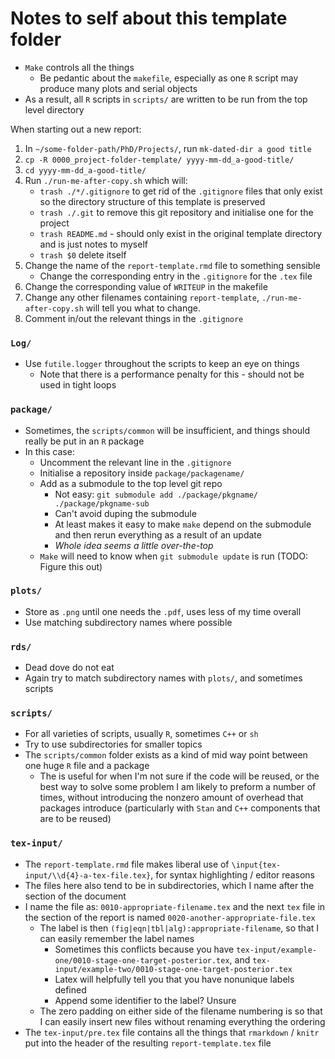 # Notes to self about this template folder

- `Make` controls all the things
    - Be pedantic about the `makefile`, especially as one `R` script may produce many plots and serial objects
- As a result, all `R` scripts in `scripts/` are written to be run from the top level directory

When starting out a new report:

1. In `~/some-folder-path/PhD/Projects/`, run `mk-dated-dir a good title`
1. `cp -R 0000_project-folder-template/ yyyy-mm-dd_a-good-title/` 
1. `cd yyyy-mm-dd_a-good-title/`
1. Run `./run-me-after-copy.sh` which will:
    - `trash ./*/.gitignore` to get rid of the `.gitignore` files that only exist so the directory structure of this template is preserved
    - `trash ./.git` to remove this git repository and initialise one for the project
    - `trash README.md` - should only exist in the original template directory and is just notes to myself
    - `trash $0` delete itself
1. Change the name of the `report-template.rmd` file to something sensible
    - Change the corresponding entry in the `.gitignore` for the `.tex` file
1. Change the corresponding value of `WRITEUP` in the makefile
1. Change any other filenames containing `report-template`, `./run-me-after-copy.sh` will tell you what to change.
1. Comment in/out the relevant things in the `.gitignore`

### `Log/`

- Use `futile.logger` throughout the scripts to keep an eye on things
    - Note that there is a performance penalty for this - should not be used in tight loops

### `package/`

- Sometimes, the `scripts/common` will be insufficient, and things should really be put in an `R` package
- In this case:
    - Uncomment the relevant line in the `.gitignore`
    - Initialise a repository inside `package/packagename/`
    - Add as a submodule to the top level git repo
        - Not easy: `git submodule add ./package/pkgname/ ./package/pkgname-sub`
        - Can't avoid duping the submodule
        - At least makes it easy to make `make` depend on the submodule and then rerun everything as a result of an update
        - _Whole idea seems a little over-the-top_
    - `Make` will need to know when `git submodule update` is run (TODO: Figure this out)

### `plots/`

- Store as `.png` until one needs the `.pdf`, uses less of my time overall
- Use matching subdirectory names where possible

### `rds/`

- Dead dove do not eat
- Again try to match subdirectory names with `plots/`, and sometimes scripts

### `scripts/`

- For all varieties of scripts, usually `R`, sometimes `C++` or `sh`
- Try to use subdirectories for smaller topics
- The `scripts/common` folder exists as a kind of mid way point between one huge `R` file and a package
    - The is useful for when I'm not sure if the code will be reused, or the best way to solve some problem I am likely to preform a number of times, without introducing the nonzero amount of overhead that packages introduce (particularly with `Stan` and `C++` components that are to be reused)

### `tex-input/`

- The `report-template.rmd` file makes liberal use of `\input{tex-input/\\d{4}-a-tex-file.tex}`, for syntax highlighting / editor reasons
- The files here also tend to be in subdirectories, which I name after the section of the document
- I name the file as: `0010-appropriate-filename.tex` and the next `tex`  file in the section of the report is named `0020-another-appropriate-file.tex`
    - The label is then `(fig|eqn|tbl|alg):appropriate-filename`, so that I can easily remember the label names
        - Sometimes this conflicts because you have `tex-input/example-one/0010-stage-one-target-posterior.tex`, and `tex-input/example-two/0010-stage-one-target-posterior.tex`
        - Latex will helpfully tell you that you have nonunique labels defined
        - Append some identifier to the label? Unsure 
    - The zero padding on either side of the filename numbering is so that I can easily insert new files without renaming everything the ordering
- The `tex-input/pre.tex` file contains all the things that `rmarkdown` / `knitr` put into the header of the resulting `report-template.tex` file